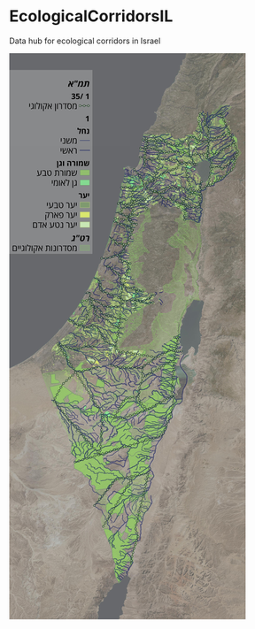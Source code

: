 # EcologicalCorridorsIL
 Data hub for ecological corridors in Israel

![](GIS/maps/GeneralMap.jpeg)
